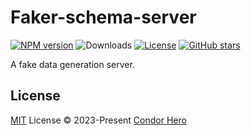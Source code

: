 # Faker-schema-server

[![NPM version](https://img.shields.io/npm/v/faker-schema-server)](https://www.npmjs.com/package/faker-schema-server)
![Downloads](https://img.shields.io/npm/dw/faker-schema-server)
[![License](https://img.shields.io/npm/l/faker-schema-server)](https://github.com/condorheroblog/vite-plugin-faker/blob/main/LICENSE)
[![GitHub stars](https://img.shields.io/github/stars/condorheroblog/vite-plugin-faker)](https://github.com/condorheroblog/vite-plugin-faker/blob/main/packages/faker-schema-server)

A fake data generation server.

## License

[MIT](https://github.com/condorheroblog/vite-plugin-faker/blob/main/LICENSE) License © 2023-Present [Condor Hero](https://github.com/condorheroblog)

